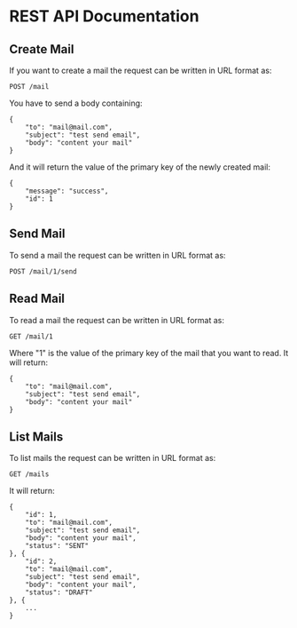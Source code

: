 # REST API Documentation

## Create Mail

If you want to create a mail the request can be written in URL format as:

    POST /mail

You have to send a body containing:

    {
        "to": "mail@mail.com",
        "subject": "test send email",
        "body": "content your mail"
    }

And it will return the value of the primary key of the newly created mail:

    {
        "message": "success",
        "id": 1
    }

## Send Mail

To send a mail the request can be written in URL format as:

    POST /mail/1/send

## Read Mail

To read a mail the request can be written in URL format as:

    GET /mail/1

Where "1" is the value of the primary key of the mail that you want to read. It will return:

    {
        "to": "mail@mail.com",
        "subject": "test send email",
        "body": "content your mail"
    }

## List Mails

To list mails the request can be written in URL format as:

    GET /mails

It will return:

    {
        "id": 1,
        "to": "mail@mail.com",
        "subject": "test send email",
        "body": "content your mail",
        "status": "SENT"
    }, {
        "id": 2,
        "to": "mail@mail.com",
        "subject": "test send email",
        "body": "content your mail",
        "status": "DRAFT"
    }, {
        ...
    }